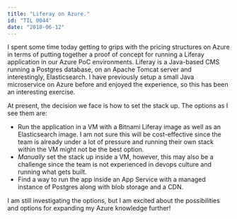 ```yaml
---
title: "Liferay on Azure."
id: "TIL 0044"
date: "2018-06-12"
---
```


I spent some time today getting to grips with the pricing structures on Azure in terms of putting together a proof of concept for running a Liferay application in our Azure PoC environments. Liferay is a Java-based CMS running a Postgres database, on an Apache Tomcat server and interestingly, Elasticsearch. I have previously setup a small Java microservice on Azure before and enjoyed the experience, so this has been an interesting exercise. 

At present, the decision we face is how to set the stack up. The options as I see them are: 

* Run the application in a VM with a Bitnami Liferay image as well as an Elasticsearch image. I am not sure this will be cost-effective since the team is already under a lot of pressure and running their own stack within the VM might not be the best option. 
* *Manually* set the stack up inside a VM, however, this may also be a challenge since the team is not experienced in devops culture and running what gets built. 
* Find a way to run the app inside an App Service with a managed instance of Postgres along with blob storage and a CDN. 

I am still investigating the options, but I am excited about the possibilities and options for expanding my Azure knowledge further! 
